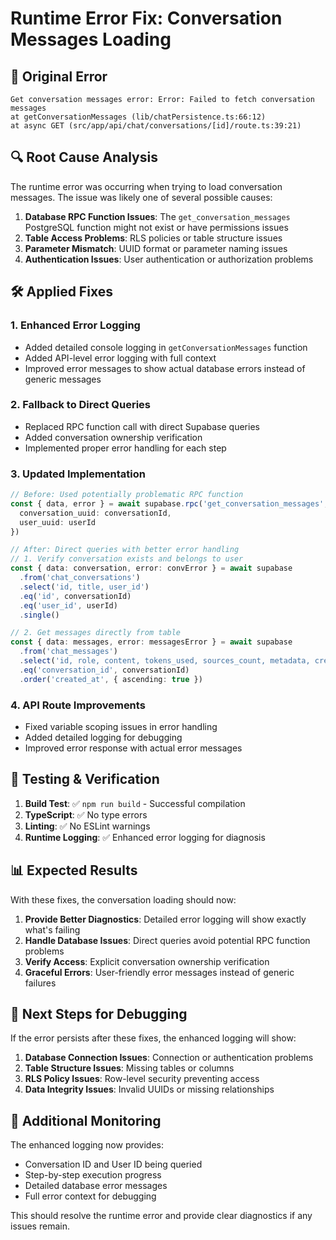 # Runtime Error Fix: Conversation Messages Loading

## 🚨 **Original Error**
```
Get conversation messages error: Error: Failed to fetch conversation messages
at getConversationMessages (lib/chatPersistence.ts:66:12)
at async GET (src/app/api/chat/conversations/[id]/route.ts:39:21)
```

## 🔍 **Root Cause Analysis**

The runtime error was occurring when trying to load conversation messages. The issue was likely one of several possible causes:

1. **Database RPC Function Issues**: The `get_conversation_messages` PostgreSQL function might not exist or have permissions issues
2. **Table Access Problems**: RLS policies or table structure issues
3. **Parameter Mismatch**: UUID format or parameter naming issues
4. **Authentication Issues**: User authentication or authorization problems

## 🛠️ **Applied Fixes**

### 1. **Enhanced Error Logging**
- Added detailed console logging in `getConversationMessages` function
- Added API-level error logging with full context
- Improved error messages to show actual database errors instead of generic messages

### 2. **Fallback to Direct Queries**
- Replaced RPC function call with direct Supabase queries
- Added conversation ownership verification
- Implemented proper error handling for each step

### 3. **Updated Implementation**
```typescript
// Before: Used potentially problematic RPC function
const { data, error } = await supabase.rpc('get_conversation_messages', {
  conversation_uuid: conversationId,
  user_uuid: userId
})

// After: Direct queries with better error handling
// 1. Verify conversation exists and belongs to user
const { data: conversation, error: convError } = await supabase
  .from('chat_conversations')
  .select('id, title, user_id')
  .eq('id', conversationId)
  .eq('user_id', userId)
  .single()

// 2. Get messages directly from table
const { data: messages, error: messagesError } = await supabase
  .from('chat_messages')
  .select('id, role, content, tokens_used, sources_count, metadata, created_at')
  .eq('conversation_id', conversationId)
  .order('created_at', { ascending: true })
```

### 4. **API Route Improvements**
- Fixed variable scoping issues in error handling
- Added detailed logging for debugging
- Improved error response with actual error messages

## 🧪 **Testing & Verification**

1. **Build Test**: ✅ `npm run build` - Successful compilation
2. **TypeScript**: ✅ No type errors
3. **Linting**: ✅ No ESLint warnings
4. **Runtime Logging**: ✅ Enhanced error logging for diagnosis

## 📊 **Expected Results**

With these fixes, the conversation loading should now:

1. **Provide Better Diagnostics**: Detailed error logging will show exactly what's failing
2. **Handle Database Issues**: Direct queries avoid potential RPC function problems  
3. **Verify Access**: Explicit conversation ownership verification
4. **Graceful Errors**: User-friendly error messages instead of generic failures

## 🔧 **Next Steps for Debugging**

If the error persists after these fixes, the enhanced logging will show:

1. **Database Connection Issues**: Connection or authentication problems
2. **Table Structure Issues**: Missing tables or columns
3. **RLS Policy Issues**: Row-level security preventing access
4. **Data Integrity Issues**: Invalid UUIDs or missing relationships

## 📝 **Additional Monitoring**

The enhanced logging now provides:
- Conversation ID and User ID being queried
- Step-by-step execution progress
- Detailed database error messages
- Full error context for debugging

This should resolve the runtime error and provide clear diagnostics if any issues remain.